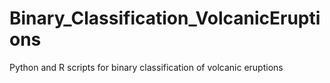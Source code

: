 # Binary_Classification_VolcanicEruptions
Python and R scripts for binary classification of volcanic eruptions
